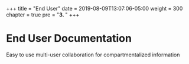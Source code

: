 +++
title = "End User"
date = 2019-08-09T13:07:06-05:00
weight = 300
chapter = true
pre = "<b>3. </b>"
+++


# End User Documentation

Easy to use multi-user collaboration for compartmentalized information